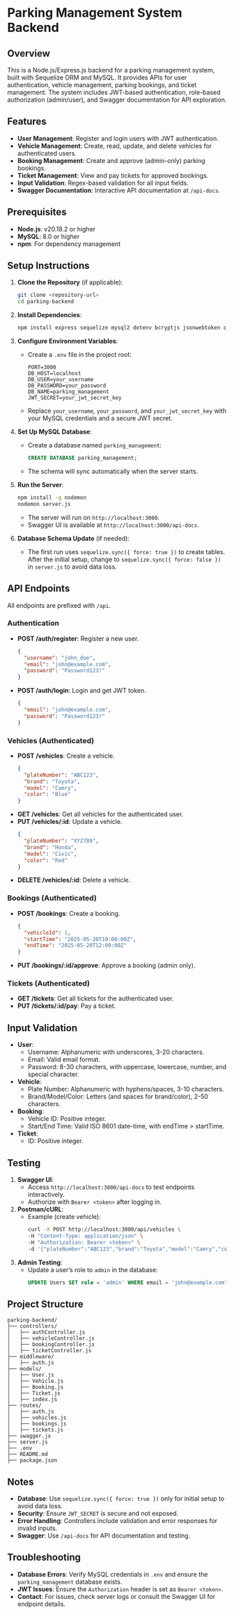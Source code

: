 # Parking Management System Backend

## Overview
This is a Node.js/Express.js backend for a parking management system, built with Sequelize ORM and MySQL. It provides APIs for user authentication, vehicle management, parking bookings, and ticket management. The system includes JWT-based authentication, role-based authorization (admin/user), and Swagger documentation for API exploration.

## Features
- **User Management**: Register and login users with JWT authentication.
- **Vehicle Management**: Create, read, update, and delete vehicles for authenticated users.
- **Booking Management**: Create and approve (admin-only) parking bookings.
- **Ticket Management**: View and pay tickets for approved bookings.
- **Input Validation**: Regex-based validation for all input fields.
- **Swagger Documentation**: Interactive API documentation at `/api-docs`.

## Prerequisites
- **Node.js**: v20.18.2 or higher
- **MySQL**: 8.0 or higher
- **npm**: For dependency management

## Setup Instructions
1. **Clone the Repository** (if applicable):
   ```bash
   git clone <repository-url>
   cd parking-backend
   ```

2. **Install Dependencies**:
   ```bash
   npm install express sequelize mysql2 dotenv bcryptjs jsonwebtoken cors swagger-ui-express
   ```

3. **Configure Environment Variables**:
   - Create a `.env` file in the project root:
     ```env
     PORT=3000
     DB_HOST=localhost
     DB_USER=your_username
     DB_PASSWORD=your_password
     DB_NAME=parking_management
     JWT_SECRET=your_jwt_secret_key
     ```
   - Replace `your_username`, `your_password`, and `your_jwt_secret_key` with your MySQL credentials and a secure JWT secret.

4. **Set Up MySQL Database**:
   - Create a database named `parking_management`:
     ```sql
     CREATE DATABASE parking_management;
     ```
   - The schema will sync automatically when the server starts.

5. **Run the Server**:
   ```bash
   npm install -g nodemon
   nodemon server.js
   ```
   - The server will run on `http://localhost:3000`.
   - Swagger UI is available at `http://localhost:3000/api-docs`.

6. **Database Schema Update** (if needed):
   - The first run uses `sequelize.sync({ force: true })` to create tables. After the initial setup, change to `sequelize.sync({ force: false })` in `server.js` to avoid data loss.

## API Endpoints
All endpoints are prefixed with `/api`.

### Authentication
- **POST /auth/register**: Register a new user.
  ```json
  {
    "username": "john_doe",
    "email": "john@example.com",
    "password": "Password123!"
  }
  ```
- **POST /auth/login**: Login and get JWT token.
  ```json
  {
    "email": "john@example.com",
    "password": "Password123!"
  }
  ```

### Vehicles (Authenticated)
- **POST /vehicles**: Create a vehicle.
  ```json
  {
    "plateNumber": "ABC123",
    "brand": "Toyota",
    "model": "Camry",
    "color": "Blue"
  }
  ```
- **GET /vehicles**: Get all vehicles for the authenticated user.
- **PUT /vehicles/:id**: Update a vehicle.
  ```json
  {
    "plateNumber": "XYZ789",
    "brand": "Honda",
    "model": "Civic",
    "color": "Red"
  }
  ```
- **DELETE /vehicles/:id**: Delete a vehicle.

### Bookings (Authenticated)
- **POST /bookings**: Create a booking.
  ```json
  {
    "vehicleId": 1,
    "startTime": "2025-05-20T10:00:00Z",
    "endTime": "2025-05-20T12:00:00Z"
  }
  ```
- **PUT /bookings/:id/approve**: Approve a booking (admin only).

### Tickets (Authenticated)
- **GET /tickets**: Get all tickets for the authenticated user.
- **PUT /tickets/:id/pay**: Pay a ticket.

## Input Validation
- **User**:
  - Username: Alphanumeric with underscores, 3-20 characters.
  - Email: Valid email format.
  - Password: 8-30 characters, with uppercase, lowercase, number, and special character.
- **Vehicle**:
  - Plate Number: Alphanumeric with hyphens/spaces, 3-10 characters.
  - Brand/Model/Color: Letters (and spaces for brand/color), 2-50 characters.
- **Booking**:
  - Vehicle ID: Positive integer.
  - Start/End Time: Valid ISO 8601 date-time, with endTime > startTime.
- **Ticket**:
  - ID: Positive integer.

## Testing
1. **Swagger UI**:
   - Access `http://localhost:3000/api-docs` to test endpoints interactively.
   - Authorize with `Bearer <token>` after logging in.
2. **Postman/cURL**:
   - Example (create vehicle):
     ```bash
     curl -X POST http://localhost:3000/api/vehicles \
     -H "Content-Type: application/json" \
     -H "Authorization: Bearer <token>" \
     -d '{"plateNumber":"ABC123","brand":"Toyota","model":"Camry","color":"Blue"}'
     ```
3. **Admin Testing**:
   - Update a user’s role to `admin` in the database:
     ```sql
     UPDATE Users SET role = 'admin' WHERE email = 'john@example.com';
     ```

## Project Structure
```
parking-backend/
├── controllers/
│   ├── authController.js
│   ├── vehicleController.js
│   ├── bookingController.js
│   ├── ticketController.js
├── middleware/
│   ├── auth.js
├── models/
│   ├── User.js
│   ├── Vehicle.js
│   ├── Booking.js
│   ├── Ticket.js
│   ├── index.js
├── routes/
│   ├── auth.js
│   ├── vehicles.js
│   ├── bookings.js
│   ├── tickets.js
├── swagger.js
├── server.js
├── .env
├── README.md
├── package.json
```

## Notes
- **Database**: Use `sequelize.sync({ force: true })` only for initial setup to avoid data loss.
- **Security**: Ensure `JWT_SECRET` is secure and not exposed.
- **Error Handling**: Controllers include validation and error responses for invalid inputs.
- **Swagger**: Use `/api-docs` for API documentation and testing.

## Troubleshooting
- **Database Errors**: Verify MySQL credentials in `.env` and ensure the `parking_management` database exists.
- **JWT Issues**: Ensure the `Authorization` header is set as `Bearer <token>`.
- **Contact**: For issues, check server logs or consult the Swagger UI for endpoint details.